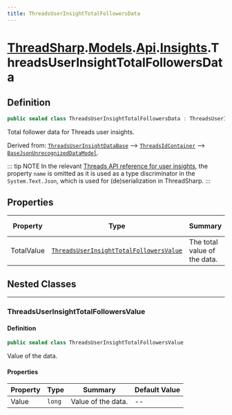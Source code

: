 ```yaml
---
title: ThreadsUserInsightTotalFollowersData
---
```


# [ThreadSharp](../../../).[Models](../../).[Api](../).[Insights](./).ThreadsUserInsightTotalFollowersData

## Definition

```c#
public sealed class ThreadsUserInsightTotalFollowersData : ThreadsUserInsightDataBase
```

Total follower data for Threads user insights.

Derived from: [`ThreadsUserInsightDataBase`](../ThreadsUserInsightDataBase) --> [`ThreadsIdContainer`](../ThreadsIdContainer) --> [`BaseJsonUnrecognizedDataModel`](../../BaseJsonUnrecognizedDataModel).

::: tip NOTE
In the relevant [Threads API reference for user insights](https://developers.facebook.com/docs/threads/reference/insights#get---threads-user-id--threads-insights), the property `name` is omitted as it is used as a type discriminator in the `System.Text.Json`, which is used for (de)serialization in ThreadSharp.
:::

## Properties

| Property   | Type                                                                              | Summary                      | Default Value |
|------------|-----------------------------------------------------------------------------------|------------------------------|---------------|
| TotalValue | [`ThreadsUserInsightTotalFollowersValue`](#threadsuserinsighttotalfollowersvalue) | The total value of the data. | `null`        |

## Nested Classes

---

### ThreadsUserInsightTotalFollowersValue

#### Definition

```c#
public sealed class ThreadsUserInsightTotalFollowersValue
```

Value of the data.

#### Properties

| Property | Type   | Summary            | Default Value |
|----------|--------|--------------------|---------------|
| Value    | `long` | Value of the data. | --            |